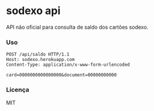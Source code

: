 # sodexo api
API não oficial para consulta de saldo dos cartões sodexo.

### Uso

```http
POST /api/saldo HTTP/1.1
Host: sodexo.herokuapp.com
Content-Type: application/x-www-form-urlencoded

card=0000000000000000&document=00000000000
```

### Licença
MIT
